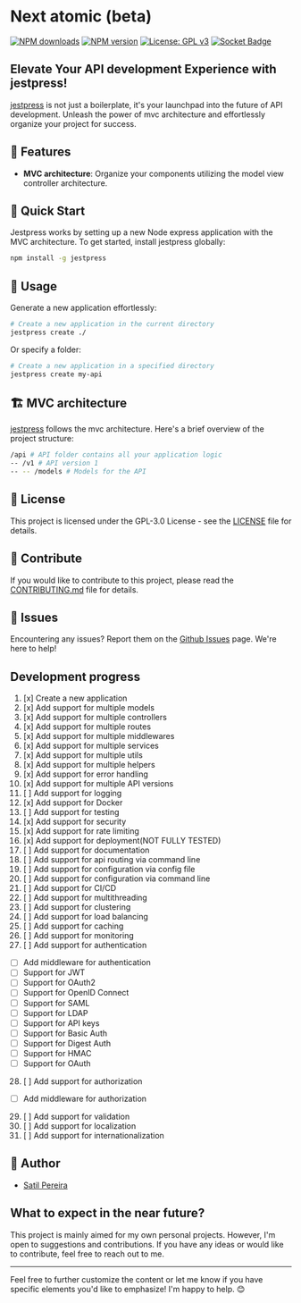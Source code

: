 # Next atomic (beta)

<span class="badge-npmdownloads"><a href="https://npmjs.org/package/jestpress" title="View this project on NPM"><img src="https://img.shields.io/npm/dt/jestpress" alt="NPM downloads" /></a></span>
<span class="badge-npmversion"><a href="https://npmjs.org/package/jestpress" title="View this project on NPM"><img src="https://img.shields.io/npm/v/jestpress" alt="NPM version" /></a></span>
[![License: GPL v3](https://img.shields.io/badge/License-GPLv3-blue.svg)](https://www.gnu.org/licenses/gpl-3.0)
[![Socket Badge](https://socket.dev/api/badge/npm/package/jestpress)](https://socket.dev/npm/package/jestpress)

## Elevate Your API development Experience with jestpress!

[jestpress](<'[README.md](https://github.com/satilpereira/jestpress#readme)'>) is not just a boilerplate, it's your launchpad into the future of API development. Unleash the power of mvc architecture and effortlessly organize your project for success.

## 🎨 Features

- **MVC architecture**: Organize your components utilizing the model view controller architecture.

## 🚀 Quick Start

Jestpress works by setting up a new Node express application with the MVC architecture. To get started, install jestpress globally:

```bash
npm install -g jestpress
```

## 🚦 Usage

Generate a new application effortlessly:

```bash
# Create a new application in the current directory
jestpress create ./
```

Or specify a folder:

```bash
# Create a new application in a specified directory
jestpress create my-api
```

## 🏗️ MVC architecture

[jestpress](<'[README.md](https://github.com/satilpereira/jestpress#readme)'>) follows the mvc architecture. Here's a brief overview of the project structure:

```bash
/api # API folder contains all your application logic
-- /v1 # API version 1
-- -- /models # Models for the API
```

## 📜 License

This project is licensed under the GPL-3.0 License - see the [LICENSE](LICENSE) file for details.

## 🌈 Contribute

If you would like to contribute to this project, please read the [CONTRIBUTING.md](CONTRIBUTING.md) file for details.

## 🐞 Issues

Encountering any issues? Report them on the [Github Issues](https://github.com/satilpereira/jestpress/issues) page. We're here to help!

## Development progress

1. [x] Create a new application
2. [x] Add support for multiple models
3. [x] Add support for multiple controllers
4. [x] Add support for multiple routes
5. [x] Add support for multiple middlewares
6. [x] Add support for multiple services
7. [x] Add support for multiple utils
8. [x] Add support for multiple helpers
9. [x] Add support for error handling
10. [x] Add support for multiple API versions
11. [ ] Add support for logging
12. [x] Add support for Docker
13. [ ] Add support for testing
14. [x] Add support for security
15. [x] Add support for rate limiting
16. [x] Add support for deployment(NOT FULLY TESTED)
17. [ ] Add support for documentation
18. [ ] Add support for api routing via command line
19. [ ] Add support for configuration via config file
20. [ ] Add support for configuration via command line
21. [ ] Add support for CI/CD
22. [ ] Add support for multithreading
23. [ ] Add support for clustering
24. [ ] Add support for load balancing
25. [ ] Add support for caching
26. [ ] Add support for monitoring
27. [ ] Add support for authentication

- [ ] Add middleware for authentication
- [ ] Support for JWT
- [ ] Support for OAuth2
- [ ] Support for OpenID Connect
- [ ] Support for SAML
- [ ] Support for LDAP
- [ ] Support for API keys
- [ ] Support for Basic Auth
- [ ] Support for Digest Auth
- [ ] Support for HMAC
- [ ] Support for OAuth

28. [ ] Add support for authorization

- [ ] Add middleware for authorization

29. [ ] Add support for validation
30. [ ] Add support for localization
31. [ ] Add support for internationalization

## 📝 Author

- [Satil Pereira](https://github.com/satilpereira)

## What to expect in the near future?

This project is mainly aimed for my own personal projects. However, I'm open to suggestions and contributions. If you have any ideas or would like to contribute, feel free to reach out to me.

---

Feel free to further customize the content or let me know if you have specific elements you'd like to emphasize! I'm happy to help. 😊
